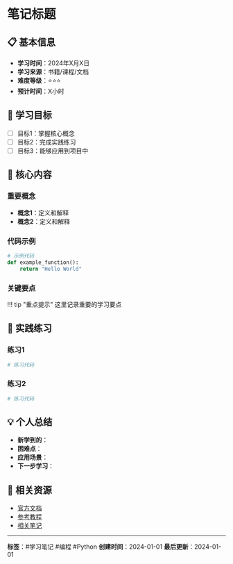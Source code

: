 # 笔记标题

## 📋 基本信息
- **学习时间**：2024年X月X日
- **学习来源**：书籍/课程/文档
- **难度等级**：⭐⭐⭐
- **预计时间**：X小时

## 🎯 学习目标
- [ ] 目标1：掌握核心概念
- [ ] 目标2：完成实践练习
- [ ] 目标3：能够应用到项目中

## 📖 核心内容

### 重要概念
- **概念1**：定义和解释
- **概念2**：定义和解释

### 代码示例
```python
# 示例代码
def example_function():
    return "Hello World"
```

### 关键要点
!!! tip "重点提示"
    这里记录重要的学习要点

## 🧪 实践练习

### 练习1
```python
# 练习代码
```

### 练习2
```python
# 练习代码
```

## 💡 个人总结
- **新学到的**：
- **困难点**：
- **应用场景**：
- **下一步学习**：

## 🔗 相关资源
- [官方文档](链接)
- [参考教程](链接)
- [相关笔记](链接)

---
**标签**：#学习笔记 #编程 #Python
**创建时间**：2024-01-01
**最后更新**：2024-01-01 